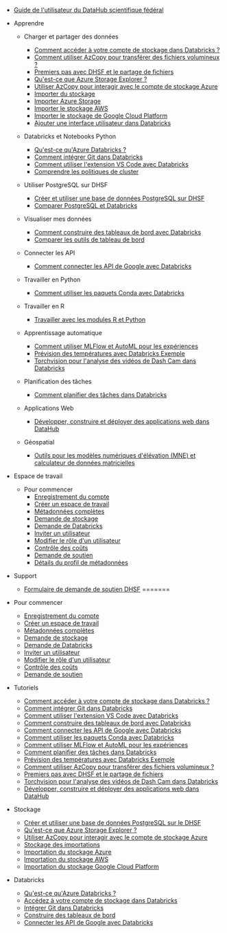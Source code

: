 - [Guide de l'utilisateur du DataHub scientifique fédéral](/fr/UserGuide/Guide-de-l'utilisateur.md)

- Apprendre [](Icon:LibraryBooks)
  - Charger et partager des données
    - [Comment accéder à votre compte de stockage dans Databricks ?](/fr/UserGuide/Databricks/Accédez-à-votre-compte-de-stockage-dans-Databricks.md)
    - [Comment utiliser AzCopy pour transférer des fichiers volumineux ?](/fr/UserGuide/Databricks/AzCopy.md)      
    - [Premiers pas avec DHSF et le partage de fichiers](/fr/UserGuide/Tutorials/Cas-d'utilisation-1.md)
    - [Qu'est-ce que Azure Storage Explorer ?](/fr/UserGuide/Storage/Datahub-AzureStorage.md)
    - [Utiliser AzCopy pour interagir avec le compte de stockage Azure](/fr/UserGuide/Storage/Utilisez-AzCopy.md)
    - [Importer du stockage](/fr/UserGuide/Storage/Stockage-des-importations.md)
    - [Importer Azure Storage](/fr/UserGuide/Storage/Importer-Azure-Storage.md)
    - [Importer le stockage AWS](/fr/UserGuide/Storage/Importer-le-stockage-AWS.md)
    - [Importer le stockage de Google Cloud Platform](/fr/UserGuide/Storage/Importer-le-stockage-GCP.md)
    - [Ajouter une interface utilisateur dans Databricks](https://learn.microsoft.com/fr-ca/azure/databricks/ingestion/add-data/)

  - Databricks et Notebooks Python
    - [Qu'est-ce qu'Azure Databricks ?](/fr/UserGuide/Databricks/Databricks.md)
    - [Comment intégrer Git dans Databricks](/fr/UserGuide/Databricks/Intégration-de-Git.md)
    - [Comment utiliser l'extension VS Code avec Databricks](/fr/UserGuide/Databricks/extension-vscode.md)
    - [Comprendre les politiques de cluster](/fr/UserGuide/Databricks/Politiques-des-clusters.md)

  - Utiliser PostgreSQL sur DHSF
    - [Créer et utiliser une base de données PostgreSQL sur DHSF](/fr/UserGuide/Database/Postgres.md)
    - [Comparer PostgreSQL et Databricks](/fr/UserGuide/Database/Comparaison-des-bases-de-données-psql.md)

  - Visualiser mes données
    - [Comment construire des tableaux de bord avec Databricks](/fr/UserGuide/Databricks/Tableau-de-bord.md)
    - [Comparer les outils de tableau de bord](/fr/UserGuide/Databricks/Comparaison-des-outils-de-tableau-de-bord.md)

  - Connecter les API
    - [Comment connecter les API de Google avec Databricks](/fr/UserGuide/Databricks/Connexion-à-l'API-Google.md)

  - Travailler en Python
    - [Comment utiliser les paquets Conda avec Databricks](/fr/UserGuide/Databricks/Paquets-Conda.md)  

  - Travailler en R
    - [Travailler avec les modules R et Python](/fr/UserGuide/Databricks/Modules.md)

  - Apprentissage automatique
    - [Comment utiliser MLFlow et AutoML pour les expériences](/fr/UserGuide/Databricks/Expériences-Automl.md)
    - [Prévision des températures avec Databricks Exemple](/fr/UserGuide/Tutorials/Prévisions-SST.md)
    - [Torchvision pour l'analyse des vidéos de Dash Cam dans Databricks](/fr/UserGuide/Tutorials/Torchvision.md)

  - Planification des tâches
    - [Comment planifier des tâches dans Databricks](/fr/UserGuide/Databricks/Flux-de-travail.md)

  - Applications Web
    - [Développer, construire et déployer des applications web dans DataHub](/fr/UserGuide/Tutorials/Build-deploy-webapp.md)

  - Géospatial
    - [Outils pour les modèles numériques d'élévation (MNE) et calculateur de données matricielles](https://www.statcan.gc.ca/fr/afc/cours-en-ligne/qgis/2020020)


- Espace de travail [](Icon:Workspaces)
  - Pour commencer
    - [Enregistrement du compte](/fr/UserGuide/Preregistration/Preregistration.md)
    - [Créer un espace de travail](/fr/UserGuide/GettingStarted/Creating-a-workspace.md)
    - [Métadonnées complètes](/fr/UserGuide/GettingStarted/Complete-metadata.md)
    - [Demande de stockage](/fr/UserGuide/GettingStarted/Demande-de-stockage.md)
    - [Demande de Databricks](/fr/UserGuide/GettingStarted/Demander-des-databricks.md)
    - [Inviter un utilisateur](/fr/UserGuide/GettingStarted/Invite-a-user.md)
    - [Modifier le rôle d'un utilisateur](/fr/UserGuide/GettingStarted/Change-a-user-role.md.md)
    - [Contrôle des coûts](/fr/UserGuide/GettingStarted/Contrôler-les-coûts-de-l'espace-de-travail.md)
    - [Demande de soutien](/fr/UserGuide/GettingStarted/Logging-a-ticket.md)
    - [Détails du profil de métadonnées](/fr/UserGuide/Workspace/Métadonnées-du-profil-de-l'espace-de-travail.md)

- Support [](Icon:HelpOutline)
  - [Formulaire de demande de soutien DHSF](/fr/UserGuide/Formulaire-de-demande-de-soutien-DHSF.md)
=======
- Pour commencer
  - [Enregistrement du compte](/fr/UserGuide/Preregistration/Preregistration.md)
  - [Créer un espace de travail](/fr/UserGuide/GettingStarted/Creating-a-workspace.md)
  - [Métadonnées complètes](/fr/UserGuide/GettingStarted/Complete-metadata.md)
  - [Demande de stockage](/fr/UserGuide/GettingStarted/Demande-de-stockage.md)
  - [Demande de Databricks](/fr/UserGuide/GettingStarted/Demander-des-databricks.md)
  - [Inviter un utilisateur](/fr/UserGuide/GettingStarted/Invite-a-user.md)
  - [Modifier le rôle d'un utilisateur](/fr/UserGuide/GettingStarted/Change-a-user-role.md)
  - [Contrôle des coûts](/fr/UserGuide/GettingStarted/Contrôler-les-coûts-de-l'espace-de-travail.md)
  - [Demande de soutien](/fr/UserGuide/GettingStarted/Logging-a-ticket.md)

- Tutoriels
  - [Comment accéder à votre compte de stockage dans Databricks ?](/fr/UserGuide/Databricks/Accédez-à-votre-compte-de-stockage-dans-Databricks.md)
  - [Comment intégrer Git dans Databricks](/fr/UserGuide/Databricks/Intégration-de-Git.md)
  - [Comment utiliser l'extension VS Code avec Databricks](/fr/UserGuide/Databricks/extension-vscode.md)
  - [Comment construire des tableaux de bord avec Databricks](/fr/UserGuide/Databricks/Tableau-de-bord.md)
  - [Comment connecter les API de Google avec Databricks](/fr/UserGuide/Databricks/Connexion-à-l'API-Google.md)
  - [Comment utiliser les paquets Conda avec Databricks](/fr/UserGuide/Databricks/Paquets-Conda.md)  
  - [Comment utiliser MLFlow et AutoML pour les expériences](/fr/UserGuide/Databricks/Expériences-Automl.md)
  - [Comment planifier des tâches dans Databricks](/fr/UserGuide/Databricks/Flux-de-travail.md)
  - [Prévision des températures avec Databricks Exemple](/fr/UserGuide/Tutorials/Prévisions-SST.md)
  - [Comment utiliser AzCopy pour transférer des fichiers volumineux ?](/fr/UserGuide/Databricks/AzCopy.md)
  - [Premiers pas avec DHSF et le partage de fichiers](/fr/UserGuide/Tutorials/Cas-d'utilisation-1.md)
  - [Torchvision pour l'analyse des vidéos de Dash Cam dans Databricks](/fr/UserGuide/Tutorials/Torchvision.md)
  - [Développer, construire et déployer des applications web dans DataHub](/fr/UserGuide/Tutorials/Construire-déployer-l'application-web.md)

- Stockage
  - [Créer et utiliser une base de données PostgreSQL sur le DHSF](/UserGuide/Storage/Postgres.md)
  - [Qu'est-ce que Azure Storage Explorer ?](/fr/UserGuide/Storage/Datahub-AzureStorage.md)
  - [Utiliser AzCopy pour interagir avec le compte de stockage Azure](/fr/UserGuide/Storage/Utilisez-AzCopy.md)
  - [Stockage des importations](/fr/UserGuide/Storage/Stockage-des-importations.md)
  - [Importation du stockage Azure](/fr/UserGuide/Storage/Importer-le-stockage-Azure.md)
  - [Importation du stockage AWS](/fr/UserGuide/Storage/Importer-le-stockage-AWS.md)
  - [Importation du stockage Google Cloud Platform](/fr/UserGuide/Storage/Importer-le-stockage-GCP.md)

- Databricks
  - [Qu'est-ce qu'Azure Databricks ?](/fr/UserGuide/Databricks/Databricks.md)
  - [Accédez à votre compte de stockage dans Databricks](/fr/UserGuide/Databricks/Accédez-à-votre-compte-de-stockage-dans-Databricks.md)
  - [Intégrer Git dans Databricks](/fr/UserGuide/Databricks/Intégration-de-Git.md)
  - [Construire des tableaux de bord](/fr/UserGuide/Databricks/Tableau-de-bord.md)
  - [Connecter les API de Google avec Databricks](/fr/UserGuide/Databricks/Connexion-à-l'API-Google.md)

